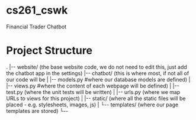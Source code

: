 # cs261_cswk
Financial Trader Chatbot

# Project Structure

 .
 |-- website/ (the base website code, we do not need to edit this, just add the chatbot app in the settings)
 |-- chatbot/ (this is where most, if not all of our code will be
 |  |-- models.py #where our database models are defined)
 |  |-- views.py  #where the content of each webpage will be defined)
 |  |-- test.py   (where the unit tests will be written)
 |  |-- urls.py   (where we map URLs to views for this project)
 |  |-- static/   (where all the static files will be placed - e.g. stylesheets, images, js)
 |  └-- templates/ (where our page templates are stored)
 └--

